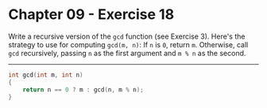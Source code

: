 # Chapter 09 - Exercise 18

Write a recursive version of the `gcd` function (see Exercise 3).  Here's the
strategy to use for computing `gcd(m, n)`: If `n` is `0`, return `m`.
Otherwise, call `gcd` recursively, passing `n` as the first argument and `m % n`
as the second.


---

```C
int gcd(int m, int n)
{
    return n == 0 ? m : gcd(n, m % n);
}
```
